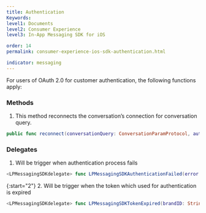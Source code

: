 ```yaml
---
title: Authentication
Keywords:
level1: Documents
level2: Consumer Experience
level3: In-App Messaging SDK for iOS

order: 14
permalink: consumer-experience-ios-sdk-authentication.html

indicator: messaging
---
```

For users of OAuth 2.0 for customer authentication, the following functions apply:


### Methods

1. This method reconnects the conversation’s connection for conversation query.

```swift
public func reconnect(conversationQuery: ConversationParamProtocol, authenticationParams: LPAuthenticationParams)
```

### Delegates

1. Will be trigger when authentication process fails

```swift
<LPMessagingSDKdelegate> func LPMessagingSDKAuthenticationFailed(error: NSError)
```

{:start="2"}
2. Will be trigger when the token which used for authentication is expired

```swift
<LPMessagingSDKdelegate> func LPMessagingSDKTokenExpired(brandID: String)
```